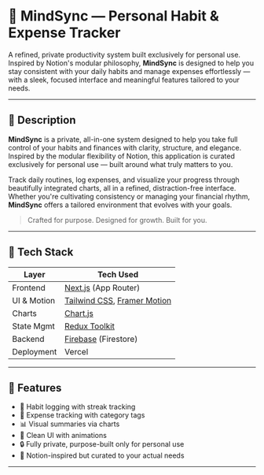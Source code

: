 # 🧠 MindSync — Personal Habit & Expense Tracker

A refined, private productivity system built exclusively for personal use. Inspired by Notion's modular philosophy, **MindSync** is designed to help you stay consistent with your daily habits and manage expenses effortlessly — with a sleek, focused interface and meaningful features tailored to your needs.

---

## 📖 Description

**MindSync** is a private, all-in-one system designed to help you take full control of your habits and finances with clarity, structure, and elegance. Inspired by the modular flexibility of Notion, this application is curated exclusively for personal use — built around what truly matters to you.

Track daily routines, log expenses, and visualize your progress through beautifully integrated charts, all in a refined, distraction-free interface. Whether you're cultivating consistency or managing your financial rhythm, **MindSync** offers a tailored environment that evolves with your goals.

> Crafted for purpose. Designed for growth. Built for you.

---

## 🧰 Tech Stack

| Layer       | Tech Used                                                                                 |
| ----------- | ----------------------------------------------------------------------------------------- |
| Frontend    | [Next.js](https://nextjs.org/) (App Router)                                               |
| UI & Motion | [Tailwind CSS](https://tailwindcss.com/), [Framer Motion](https://www.framer.com/motion/) |
| Charts      | [Chart.js](https://www.chartjs.org/)                                                      |
| State Mgmt  | [Redux Toolkit](https://redux-toolkit.js.org/)                                            |
| Backend     | [Firebase](https://firebase.google.com/) (Firestore)                                      |
| Deployment  | Vercel                                                                                    |

---

## 🚀 Features

- 🔁 Habit logging with streak tracking
- 💸 Expense tracking with category tags
- 📊 Visual summaries via charts
- 🌙 Clean UI with animations
- 🔒 Fully private, purpose-built only for personal use
- 🧠 Notion-inspired but curated to your actual needs

---
